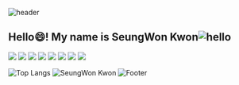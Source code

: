 ![header](https://capsule-render.vercel.app/api?type=waving&color=FF3399&height=200&section=header&text=&fontSize=30)

## Hello😄! My name is SeungWon Kwon![hello](https://user-images.githubusercontent.com/35549653/89557319-91e4e500-d84d-11ea-9566-47a14f57b06c.gif)

<img src="https://img.shields.io/badge/Java-007396?style=flat-square&logo=Java&logoColor=black"/> <img src="https://img.shields.io/badge/JavaScript-F7DF1E?style=flat-square&logo=JavaScript&logoColor=black"/> <img src="https://img.shields.io/badge/MariaDB-003545?style=flat-square&logo=mariaDB&logoColor=blue"/> <img src="https://img.shields.io/badge/Vue.js-4FC08D?style=flat-square&logo=Vue.js&logoColor=green"/> <img src="https://img.shields.io/badge/linux-FCC624?style=flat-square&logo=linux&logoColor=black"/> <img src="https://img.shields.io/badge/spring-6DB33F?style=flat-square&logo=spring&logoColor=green"/> <img src="https://img.shields.io/badge/html5-E34F26?style=flat-square&logo=html5&logoColor=yello"/> <img src="https://img.shields.io/badge/IntelliJIDEA-000000?style=flat-square&logo=IntelliJIDEA&logoColor=pink"/>



![Top Langs](https://github-readme-stats.vercel.app/api/top-langs/?username=KwonSeungwon&theme=dark)
![SeungWon Kwon](https://github-readme-stats.vercel.app/api/top-langs/?username=KwonSeungwon&layout=compact&theme=dracula)
![Footer](https://capsule-render.vercel.app/api?type=waving&color=FF3399&height=200&section=footer)
